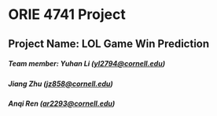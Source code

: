 # ORIE 4741 Project
## Project Name: LOL Game Win Prediction
##### Team member: Yuhan Li  (yl2794@cornell.edu)
#####              Jiang Zhu (jz858@cornell.edu)
#####              Anqi Ren  (ar2293@cornell.edu)
